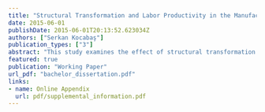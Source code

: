 ```yaml
---
title: "Structural Transformation and Labor Productivity in the Manufacturing Industry in Turkey: 1981-2000 Period"
date: 2015-06-01
publishDate: 2015-06-01T20:13:52.623034Z
authors: ["Serkan Kocabaş"]
publication_types: ["3"]
abstract: "This study examines the effect of structural transformation on labor productivity growth in the manufacturing industry in Turkey for the period of 1981-2000. Structural transformation is defined as the movement of the factor inputs of the sector from sectors that have relatively low productivity to sectors that have relatively high labor productivity. The conventional shift-share analysis has been used for the purpose of showing the effect of structural transformation on the rise of labor productivity in the manufacturing sector. The empirical results do not support the structural bonus hypothesis. The empirical findings show that structural transformation is not important in explaining the rise of labor productivity for the period of 1981-2000. Moreover, the structural transformation seems to be a burden rise of labor productivity rather than a bonus in during 1981-2000."
featured: true
publication: "Working Paper"
url_pdf: "bachelor_dissertation.pdf"
links: 
- name: Online Appendix
  url: pdf/supplemental_information.pdf
---
```

